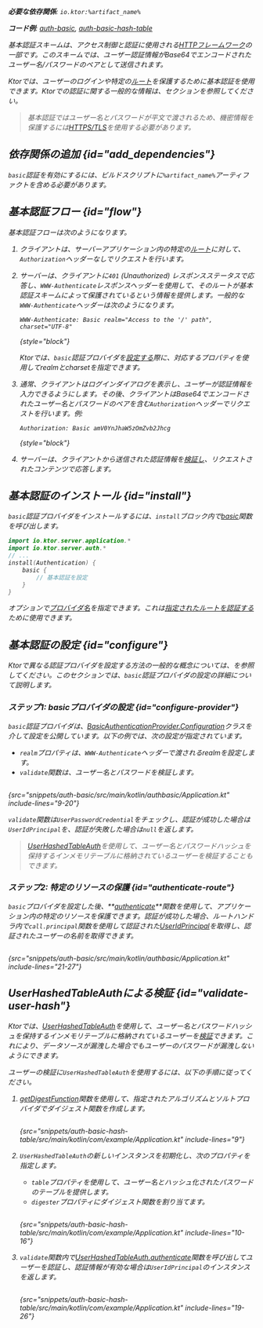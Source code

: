 [//]: # (title: Ktor Serverにおける基本認証)

<show-structure for="chapter" depth="2"/>

<var name="artifact_name" value="ktor-server-auth"/>

<tldr>
<p>
<b>必要な依存関係</b>: <code>io.ktor:%artifact_name%</code>
</p>
<p>
<b>コード例</b>: <a href="https://github.com/ktorio/ktor-documentation/tree/%ktor_version%/codeSnippets/snippets/auth-basic">auth-basic</a>, <a href="https://github.com/ktorio/ktor-documentation/tree/%ktor_version%/codeSnippets/snippets/auth-basic-hash-table">auth-basic-hash-table</a>
</p>
<include from="lib.topic" element-id="native_server_supported"/>
</tldr>

基本認証スキームは、アクセス制御と認証に使用される[HTTPフレームワーク](https://developer.mozilla.org/en-US/docs/Web/HTTP/Authentication)の一部です。このスキームでは、ユーザー認証情報がBase64でエンコードされたユーザー名/パスワードのペアとして送信されます。

Ktorでは、ユーザーのログインや特定の[ルート](server-routing.md)を保護するために基本認証を使用できます。Ktorでの認証に関する一般的な情報は、[](server-auth.md)セクションを参照してください。

> 基本認証ではユーザー名とパスワードが平文で渡されるため、機密情報を保護するには[HTTPS/TLS](server-ssl.md)を使用する必要があります。

## 依存関係の追加 {id="add_dependencies"}
`basic`認証を有効にするには、ビルドスクリプトに`%artifact_name%`アーティファクトを含める必要があります。

<include from="lib.topic" element-id="add_ktor_artifact"/>

## 基本認証フロー {id="flow"}

基本認証フローは次のようになります。

1.  クライアントは、サーバーアプリケーション内の特定の[ルート](server-routing.md)に対して、`Authorization`ヘッダーなしでリクエストを行います。
2.  サーバーは、クライアントに`401` (Unauthorized) レスポンスステータスで応答し、`WWW-Authenticate`レスポンスヘッダーを使用して、そのルートが基本認証スキームによって保護されているという情報を提供します。一般的な`WWW-Authenticate`ヘッダーは次のようになります。

    ```
    WWW-Authenticate: Basic realm="Access to the '/' path", charset="UTF-8"
    ```
    {style="block"}

    Ktorでは、`basic`認証プロバイダを[設定する](#configure-provider)際に、対応するプロパティを使用してrealmとcharsetを指定できます。

3.  通常、クライアントはログインダイアログを表示し、ユーザーが認証情報を入力できるようにします。その後、クライアントはBase64でエンコードされたユーザー名とパスワードのペアを含む`Authorization`ヘッダーでリクエストを行います。例:

    ```
    Authorization: Basic amV0YnJhaW5zOmZvb2Jhcg
    ```
    {style="block"}

4.  サーバーは、クライアントから送信された認証情報を[検証し](#configure-provider)、リクエストされたコンテンツで応答します。

## 基本認証のインストール {id="install"}
`basic`認証プロバイダをインストールするには、`install`ブロック内で[basic](https://api.ktor.io/ktor-server/ktor-server-plugins/ktor-server-auth/io.ktor.server.auth/basic.html)関数を呼び出します。

```kotlin
import io.ktor.server.application.*
import io.ktor.server.auth.*
// ...
install(Authentication) {
    basic {
        // 基本認証を設定
    }
}
```

オプションで[プロバイダ名](server-auth.md#provider-name)を指定できます。これは[指定されたルートを認証する](#authenticate-route)ために使用できます。

## 基本認証の設定 {id="configure"}

Ktorで異なる認証プロバイダを設定する方法の一般的な概念については、[](server-auth.md#configure)を参照してください。このセクションでは、`basic`認証プロバイダの設定の詳細について説明します。

### ステップ1: basicプロバイダの設定 {id="configure-provider"}

`basic`認証プロバイダは、[BasicAuthenticationProvider.Configuration](https://api.ktor.io/ktor-server/ktor-server-plugins/ktor-server-auth/io.ktor.server.auth/-basic-authentication-provider/-config/index.html)クラスを介して設定を公開しています。以下の例では、次の設定が指定されています。
*   `realm`プロパティは、`WWW-Authenticate`ヘッダーで渡されるrealmを設定します。
*   `validate`関数は、ユーザー名とパスワードを検証します。

```kotlin
```
{src="snippets/auth-basic/src/main/kotlin/authbasic/Application.kt" include-lines="9-20"}

`validate`関数は`UserPasswordCredential`をチェックし、認証が成功した場合は`UserIdPrincipal`を、認証が失敗した場合は`null`を返します。
> [UserHashedTableAuth](#validate-user-hash)を使用して、ユーザー名とパスワードハッシュを保持するインメモリテーブルに格納されているユーザーを検証することもできます。

### ステップ2: 特定のリソースの保護 {id="authenticate-route"}

`basic`プロバイダを設定した後、**[authenticate](server-auth.md#authenticate-route)**関数を使用して、アプリケーション内の特定のリソースを保護できます。認証が成功した場合、ルートハンドラ内で`call.principal`関数を使用して認証された[UserIdPrincipal](https://api.ktor.io/ktor-server/ktor-server-plugins/ktor-server-auth/io.ktor.server.auth/-user-id-principal/index.html)を取得し、認証されたユーザーの名前を取得できます。

```kotlin
```
{src="snippets/auth-basic/src/main/kotlin/authbasic/Application.kt" include-lines="21-27"}

## UserHashedTableAuthによる検証 {id="validate-user-hash"}

Ktorでは、[UserHashedTableAuth](#validate-user-hash)を使用して、ユーザー名とパスワードハッシュを保持するインメモリテーブルに格納されているユーザーを[検証](#configure-provider)できます。これにより、データソースが漏洩した場合でもユーザーのパスワードが漏洩しないようにできます。

ユーザーの検証に`UserHashedTableAuth`を使用するには、以下の手順に従ってください。

1.  [getDigestFunction](https://api.ktor.io/ktor-utils/io.ktor.util/get-digest-function.html)関数を使用して、指定されたアルゴリズムとソルトプロバイダでダイジェスト関数を作成します。

    ```kotlin
    ```
    {src="snippets/auth-basic-hash-table/src/main/kotlin/com/example/Application.kt" include-lines="9"}

2.  `UserHashedTableAuth`の新しいインスタンスを初期化し、次のプロパティを指定します。
    *   `table`プロパティを使用して、ユーザー名とハッシュ化されたパスワードのテーブルを提供します。
    *   `digester`プロパティにダイジェスト関数を割り当てます。

    ```kotlin
    ```
    {src="snippets/auth-basic-hash-table/src/main/kotlin/com/example/Application.kt" include-lines="10-16"}

3.  `validate`関数内で[UserHashedTableAuth.authenticate](https://api.ktor.io/ktor-server/ktor-server-plugins/ktor-server-auth/io.ktor.server.auth/-user-hashed-table-auth/authenticate.html)関数を呼び出してユーザーを認証し、認証情報が有効な場合は`UserIdPrincipal`のインスタンスを返します。

    ```kotlin
    ```
    {src="snippets/auth-basic-hash-table/src/main/kotlin/com/example/Application.kt" include-lines="19-26"}